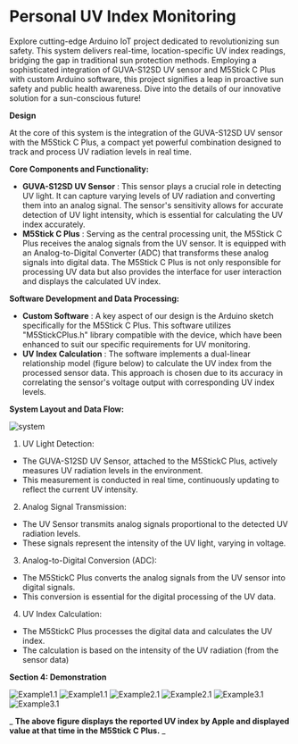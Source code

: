 # **Personal UV Index Monitoring**

Explore cutting-edge Arduino IoT project dedicated to revolutionizing sun safety. This system delivers real-time, location-specific UV index readings, bridging the gap in traditional sun protection methods. Employing a sophisticated integration of GUVA-S12SD UV sensor and M5Stick C Plus with custom Arduino software, this project signifies a leap in proactive sun safety and public health awareness. Dive into the details of our innovative solution for a sun-conscious future!

**Design**

At the core of this system is the integration of the GUVA-S12SD UV sensor with the M5Stick C Plus, a compact yet powerful combination designed to track and process UV radiation levels in real time.

**Core Components and Functionality:**

- **GUVA-S12SD UV Sensor** : This sensor plays a crucial role in detecting UV light. It can capture varying levels of UV radiation and converting them into an analog signal. The sensor's sensitivity allows for accurate detection of UV light intensity, which is essential for calculating the UV index accurately.
- **M5Stick C Plus** : Serving as the central processing unit, the M5Stick C Plus receives the analog signals from the UV sensor. It is equipped with an Analog-to-Digital Converter (ADC) that transforms these analog signals into digital data. The M5Stick C Plus is not only responsible for processing UV data but also provides the interface for user interaction and displays the calculated UV index.

**Software Development and Data Processing:**

- **Custom Software** : A key aspect of our design is the Arduino sketch specifically for the M5Stick C Plus. This software utilizes "M5StickCPlus.h" library compatible with the device, which have been enhanced to suit our specific requirements for UV monitoring.
- **UV Index Calculation** : The software implements a dual-linear relationship model (figure below) to calculate the UV index from the processed sensor data. This approach is chosen due to its accuracy in correlating the sensor's voltage output with corresponding UV index levels.


**System Layout and Data Flow:**

![system](https://github.com/VATARN/personal-UV-index-monitor/blob/main/system.png?raw=true)

1. UV Light Detection:

- The GUVA-S12SD UV Sensor, attached to the M5StickC Plus, actively measures UV radiation levels in the environment.
- This measurement is conducted in real time, continuously updating to reflect the current UV intensity.

2. Analog Signal Transmission:

- The UV Sensor transmits analog signals proportional to the detected UV radiation levels.
- These signals represent the intensity of the UV light, varying in voltage.

3. Analog-to-Digital Conversion (ADC):

- The M5StickC Plus converts the analog signals from the UV sensor into digital signals.
- This conversion is essential for the digital processing of the UV data.

4. UV Index Calculation:

- The M5StickC Plus processes the digital data and calculates the UV index.
- The calculation is based on the intensity of the UV radiation (from the sensor data)

**Section 4: Demonstration**

![Example1.1](https://github.com/VATARN/personal-UV-index-monitor/blob/main/01.png?raw=true) 
![Example1.1](https://github.com/VATARN/personal-UV-index-monitor/blob/main/02.jpg?raw=true) 
![Example2.1](https://github.com/VATARN/personal-UV-index-monitor/blob/main/11.png?raw=true) 
![Example2.1](https://github.com/VATARN/personal-UV-index-monitor/blob/main/12.jpg?raw=true) 
![Example3.1](https://github.com/VATARN/personal-UV-index-monitor/blob/main/31.png?raw=true) 
![Example3.1](https://github.com/VATARN/personal-UV-index-monitor/blob/main/32.jpg?raw=true) 

_ **The above figure displays the reported UV index by Apple and displayed value at that time in the M5Stick C Plus.** _

